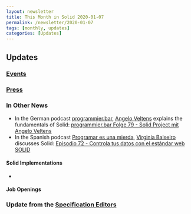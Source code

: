 ```yaml
---
layout: newsletter
title: This Month in Solid 2020-01-07
permalink: /newsletter/2020-01-07
tags: [monthly, updates]
categories: [Updates]
---
```


## Updates

### [Events](https://solidproject.org/events)

### [Press](https://solidproject.org/press)

### In Other News

* In the German podcast [programmier.bar](https://programmier.bar), [Angelo Veltens](https://angelo.veltens.org/profile/card#me) explains the fundamentals of Solid: [programmier.bar Folge 79 - Solid Project mit Angelo Veltens](https://www.programmier.bar/podcast-episodes/folge-79-solid-project-mit-angelo-veltens)
* In the Spanish podcast [Programar es una mierda](https://www.programaresunamierda.com/), [Virginia Balseiro](https://www.virginiabalseiro.com/) discusses Solid: [Episodio 72 - Controla tus datos con el estándar web SOLID](http://www.ivoox.com/episodio-72-controla-tus-datos-el-audios-mp3_rf_62216005_1.html)

#### Solid Implementations

*

#### Job Openings

### Update from the [Specification Editors](https://github.com/solid/process/blob/master/editors.md)
